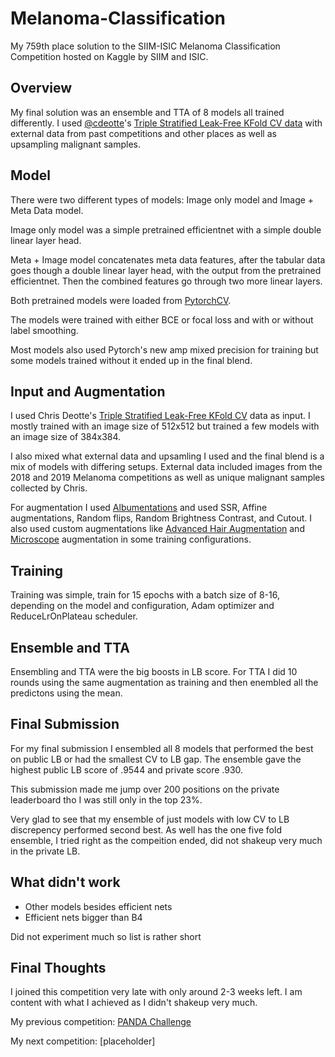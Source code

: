# Melanoma-Classification

My 759th place solution to the SIIM-ISIC Melanoma Classification Competition hosted on Kaggle by SIIM and ISIC.

## Overview

My final solution was an ensemble and TTA of 8 models all trained differently. I used [@cdeotte](https://www.kaggle.com/cdeotte)'s [Triple Stratified Leak-Free KFold CV data](https://www.kaggle.com/c/siim-isic-melanoma-classification/discussion/165526) with external data from past competitions and other places as well as upsampling malignant samples.

## Model

There were two different types of models: Image only model and Image + Meta Data model.

Image only model was a simple pretrained efficientnet with a simple double linear layer head.

Meta + Image model concatenates meta data features, after the tabular data goes though a double linear layer head, with the output from the pretrained efficientnet. Then the combined features go through two more linear layers.

Both pretrained models were loaded from [PytorchCV](https://github.com/osmr/imgclsmob).

The models were trained with either BCE or focal loss and with or without label smoothing.

Most models also used Pytorch's new amp mixed precision for training but some models trained without it ended up in the final blend.

## Input and Augmentation

I used Chris Deotte's [Triple Stratified Leak-Free KFold CV](https://www.kaggle.com/c/siim-isic-melanoma-classification/discussion/165526) data as input. I mostly trained with an image size of 512x512 but trained a few models with an image size of 384x384.

I also mixed what external data and upsamling I used and the final blend is a mix of models with differing setups. External data included images from the 2018 and 2019 Melanoma competitions as well as unique malignant samples collected by Chris.

For augmentation I used [Albumentations](https://albumentations.readthedocs.io/en/latest/api/augmentations.html) and used SSR, Affine augmentations, Random flips, Random Brightness Contrast, and Cutout. I also used custom augmentations like [Advanced Hair Augmentation](https://www.kaggle.com/c/siim-isic-melanoma-classification/discussion/159176) and [Microscope](https://www.kaggle.com/c/siim-isic-melanoma-classification/discussion/159476#900271) augmentation in some training configurations.

## Training

Training was simple, train for 15 epochs with a batch size of 8-16, depending on the model and configuration, Adam optimizer and ReduceLrOnPlateau scheduler.

## Ensemble and TTA

Ensembling and TTA were the big boosts in LB score. For TTA I did 10 rounds using the same augmentation as training and then enembled all the predictons using the mean.

## Final Submission

For my final submission I ensembled all 8 models that performed the best on public LB or had the smallest CV to LB gap. The ensemble gave the highest public LB score of .9544 and private score .930.

This submission made me jump over 200 positions on the private leaderboard tho I was still only in the top 23%.

Very glad to see that my ensemble of just models with low CV to LB discrepency performed second best. As well has the one five fold ensemble, I tried right as the compeition ended, did not shakeup very much in the private LB.

## What didn't work

- Other models besides efficient nets
- Efficient nets bigger than B4

Did not experiment much so list is rather short

## Final Thoughts

I joined this competition very late with only around 2-3 weeks left. I am content with what I achieved as I didn't shakeup very much.

My previous competition: [PANDA Challenge](https://github.com/GreatGameDota/PANDA-Challenge-Solution)

My next competition: [placeholder]
